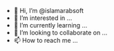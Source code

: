- 👋 Hi, I’m @islamarabsoft
- 👀 I’m interested in ...
- 🌱 I’m currently learning ...
- 💞️ I’m looking to collaborate on ...
- 📫 How to reach me ...

<!---
islamarabsoft/islamarabsoft is a ✨ special ✨ repository because its `README.md` (this file) appears on your GitHub profile.
You can click the Preview link to take a look at your changes.
--->
